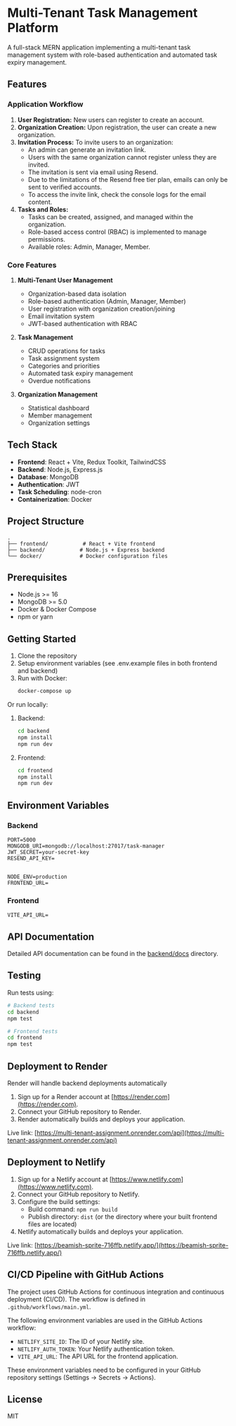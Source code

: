# Multi-Tenant Task Management Platform

A full-stack MERN application implementing a multi-tenant task management system with role-based authentication and automated task expiry management.

## Features

### Application Workflow

1.  **User Registration:** New users can register to create an account.
2.  **Organization Creation:** Upon registration, the user can create a new organization.
3.  **Invitation Process:** To invite users to an organization:
    *   An admin can generate an invitation link.
    *   Users with the same organization cannot register unless they are invited.
    *   The invitation is sent via email using Resend.
    *   Due to the limitations of the Resend free tier plan, emails can only be sent to verified accounts.
    *   To access the invite link, check the console logs for the email content.
4.  **Tasks and Roles:**
    *   Tasks can be created, assigned, and managed within the organization.
    *   Role-based access control (RBAC) is implemented to manage permissions.
    *   Available roles: Admin, Manager, Member.


### Core Features

1. **Multi-Tenant User Management**
   - Organization-based data isolation
   - Role-based authentication (Admin, Manager, Member)
   - User registration with organization creation/joining
   - Email invitation system
   - JWT-based authentication with RBAC

2. **Task Management**
   - CRUD operations for tasks
   - Task assignment system
   - Categories and priorities
   - Automated task expiry management
   - Overdue notifications

3. **Organization Management**
   - Statistical dashboard
   - Member management
   - Organization settings

## Tech Stack

- **Frontend**: React + Vite, Redux Toolkit, TailwindCSS
- **Backend**: Node.js, Express.js
- **Database**: MongoDB
- **Authentication**: JWT
- **Task Scheduling**: node-cron
- **Containerization**: Docker

## Project Structure

```
.
├── frontend/           # React + Vite frontend
├── backend/           # Node.js + Express backend
└── docker/            # Docker configuration files
```

## Prerequisites

- Node.js >= 16
- MongoDB >= 5.0
- Docker & Docker Compose
- npm or yarn

## Getting Started

1. Clone the repository
2. Setup environment variables (see .env.example files in both frontend and backend)
3. Run with Docker:
   ```bash
   docker-compose up
   ```

Or run locally:

1. Backend:
   ```bash
   cd backend
   npm install
   npm run dev
   ```

2. Frontend:
   ```bash
   cd frontend
   npm install
   npm run dev
   ```

## Environment Variables

### Backend
```
PORT=5000
MONGODB_URI=mongodb://localhost:27017/task-manager
JWT_SECRET=your-secret-key
RESEND_API_KEY=


NODE_ENV=production
FRONTEND_URL=
```

### Frontend
```
VITE_API_URL=
```

## API Documentation

Detailed API documentation can be found in the [backend/docs](./backend/docs) directory.

## Testing

Run tests using:
```bash
# Backend tests
cd backend
npm test

# Frontend tests
cd frontend
npm test
```

## Deployment to Render

Render will handle backend deployments automatically


1.  Sign up for a Render account at [https://render.com](https://render.com).
2.  Connect your GitHub repository to Render.
3.  Render automatically builds and deploys your application.

   Live link: [https://multi-tenant-assignment.onrender.com/api](https://multi-tenant-assignment.onrender.com/api)

## Deployment to Netlify

1.  Sign up for a Netlify account at [https://www.netlify.com](https://www.netlify.com).
2.  Connect your GitHub repository to Netlify.
3.  Configure the build settings:
    *   Build command: `npm run build`
    *   Publish directory: `dist` (or the directory where your built frontend files are located)
4.  Netlify automatically builds and deploys your application.

   Live link: [https://beamish-sprite-716ffb.netlify.app/](https://beamish-sprite-716ffb.netlify.app/)

## CI/CD Pipeline with GitHub Actions

The project uses GitHub Actions for continuous integration and continuous deployment (CI/CD). The workflow is defined in `.github/workflows/main.yml`.

The following environment variables are used in the GitHub Actions workflow:

*   `NETLIFY_SITE_ID`: The ID of your Netlify site.
*   `NETLIFY_AUTH_TOKEN`: Your Netlify authentication token.
*   `VITE_API_URL`: The API URL for the frontend application.

These environment variables need to be configured in your GitHub repository settings (Settings -> Secrets -> Actions).

## License

MIT
